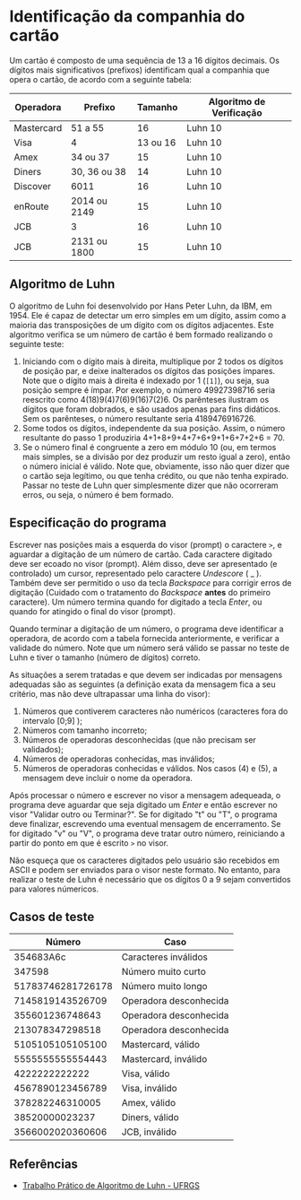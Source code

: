 # Identificação da companhia do cartão
Um cartão é composto de uma sequência de 13 a 16 dígitos decimais. Os dígitos mais significativos (prefixos) identificam qual a companhia que opera o cartão, de acordo com a seguinte tabela:

| Operadora  |    Prefixo   |  Tamanho  | Algoritmo de Verificação |
| ---------- | ------------ | --------- | ------------------------ |
| Mastercard |    51 a 55   |     16    |          Luhn 10         |
| Visa       |       4      | 13 ou 16  |          Luhn 10         |
| Amex       |   34 ou 37   |     15    |          Luhn 10         |
| Diners     | 30, 36 ou 38 |     14    |          Luhn 10         |
| Discover   |     6011     |     16    |          Luhn 10         |
| enRoute    | 2014 ou 2149 |     15    |          Luhn 10         |
| JCB        |       3      |     16    |          Luhn 10         |
| JCB        | 2131 ou 1800 |     15    |          Luhn 10         |

## Algoritmo de Luhn
O algoritmo de Luhn foi desenvolvido por Hans Peter Luhn, da IBM, em 1954. Ele é capaz de detectar um erro simples em um dígito, assim como a maioria das transposições de um dígito com os dígitos adjacentes. Este algoritmo verifica se um número de cartão é bem formado realizando o seguinte teste:

1. Iniciando com o dígito mais à direita, multiplique por 2 todos os dígitos de posição par, e deixe inalterados os dígitos das posições ímpares. Note que o dígito mais à direita é indexado por 1 (`[1]`), ou seja, sua posição sempre é ímpar. Por exemplo, o número 49927398716 seria reescrito como 4(18)9(4)7(6)9(16)7(2)6. Os parênteses ilustram os dígitos que foram dobrados, e são usados apenas para fins didáticos. Sem os parênteses, o número resultante seria 4189476916726.
2. Some todos os dígitos, independente da sua posição. Assim, o número resultante do passo 1 produziria 4+1+8+9+4+7+6+9+1+6+7+2+6 = 70.
3. Se o número final é congruente a zero em módulo 10 (ou, em termos mais simples, se a divisão por dez produzir um resto igual a zero), então o número inicial é válido. Note que, obviamente, isso não quer dizer que o cartão seja legítimo, ou que tenha crédito, ou que não tenha expirado. Passar no teste de Luhn quer simplesmente dizer que não ocorreram erros, ou seja, o número é bem formado.

## Especificação do programa
Escrever nas posições mais a esquerda do visor (prompt) o caractere `>`, e aguardar a digitação de um número de cartão. Cada caractere digitado deve ser ecoado no visor (prompt). Além disso, deve ser apresentado (e controlado) um cursor, representado pelo caractere *Undescore* ( _ ). Também deve ser permitido o uso da tecla *Backspace* para corrigir erros de digitação (Cuidado com o tratamento do *Backspace* **antes** do primeiro caractere). Um número termina quando for digitado a tecla *Enter*, ou quando for atingido o final do visor (prompt).

Quando terminar a digitação de um número, o programa deve identificar a operadora, de acordo com a tabela fornecida anteriormente, e verificar a validade do número. Note que um número será válido se passar no teste de Luhn e tiver o tamanho (número de dígitos) correto.

As situações a serem tratadas e que devem ser indicadas por mensagens adequadas são as seguintes (a definição exata da mensagem fica a seu critério, mas não deve ultrapassar uma linha do visor):

1. Números que contiverem caracteres não numéricos (caracteres fora do intervalo [0;9] );
2. Números com tamanho incorreto;
3. Números de operadoras desconhecidas (que não precisam ser validados);
4. Números de operadoras conhecidas, mas inválidos;
5. Números de operadoras conhecidas e válidos.
Nos casos (4) e (5), a mensagem deve incluir o nome da operadora.

Após processar o número e escrever no visor a mensagem adequeada, o programa deve aguardar que seja digitado um *Enter* e então escrever no visor "Validar outro ou Terminar?". Se for digitado "t" ou "T", o programa deve finalizar, escrevendo uma eventual mensagem de encerramento. Se for digitado "v" ou "V", o programa deve tratar outro número, reiniciando a partir do ponto em que é escrito `>` no visor.

Não esqueça que os caracteres digitados pelo usuário são recebidos em ASCII e podem ser enviados para o visor neste formato. No entanto, para realizar o teste de Luhn é necessário que os dígitos 0 a 9 sejam convertidos para valores númericos.

## Casos de teste

| Número            | Caso                   |
| ----------------- | ---------------------- |
| 354683A6c         | Caracteres inválidos   |
| 347598            | Número muito curto     |
| 51783746281726178 | Número muito longo     |
| 7145819143526709  | Operadora desconhecida |
| 355601236748643   | Operadora desconhecida |
| 213078347298518   | Operadora desconhecida |
| 5105105105105100  | Mastercard, válido     |
| 5555555555554443  | Mastercard, inválido   |
| 4222222222222     | Visa, válido           |
| 4567890123456789  | Visa, inválido         |
| 378282246310005   | Amex, válido           |
| 38520000023237    | Diners, válido         |
| 3566002020360606  | JCB, inválido          |

## Referências

- [Trabalho Prático de Algoritmo de Luhn - UFRGS](https://www.inf.ufrgs.br/arq/wiki/lib/exe/fetch.php?media=wiki:trab:cesar:2008-2-numero_de_cartao_de_credito.pdf)
